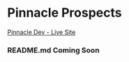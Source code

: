 # Pinnacle Prospects
[Pinnacle Dev - Live Site](http://pinnacle.hdvideoandwebdesign.com)

### README.md Coming Soon

